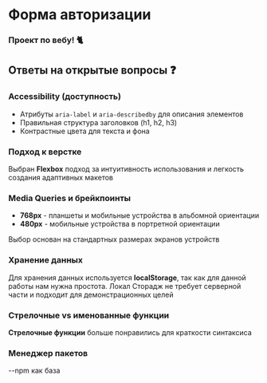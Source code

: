 # Форма авторизации

### Проект по вебу! 🐈 


## Ответы на открытые вопросы ❓

### Accessibility (доступность)
- Атрибуты `aria-label` и `aria-describedby` для описания элементов
- Правильная структура заголовков (h1, h2, h3)
- Контрастные цвета для текста и фона

### Подход к верстке

Выбран **Flexbox** подход за интуитивность использования и легкость создания адаптивных макетов

### Media Queries и брейкпоинты
- **768px** - планшеты и мобильные устройства в альбомной ориентации
- **480px** - мобильные устройства в портретной ориентации

Выбор основан на стандартных размерах экранов устройств
### Хранение данных

Для хранения данных используется **localStorage**, так как для данной работы нам нужна простота. Локал Сторадж не требует серверной части и подходит для демонстрационных целей

### Стрелочные vs именованные функции

**Стрелочные функции** больше понравились для краткости синтаксиса

### Менеджер пакетов 
--npm как база